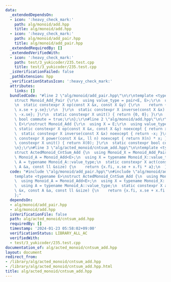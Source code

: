 ```yaml
---
data:
  _extendedDependsOn:
  - icon: ':heavy_check_mark:'
    path: alg/monoid/add.hpp
    title: alg/monoid/add.hpp
  - icon: ':heavy_check_mark:'
    path: alg/monoid/add_pair.hpp
    title: alg/monoid/add_pair.hpp
  _extendedRequiredBy: []
  _extendedVerifiedWith:
  - icon: ':heavy_check_mark:'
    path: test/3_yukicoder/235.test.cpp
    title: test/3_yukicoder/235.test.cpp
  _isVerificationFailed: false
  _pathExtension: hpp
  _verificationStatusIcon: ':heavy_check_mark:'
  attributes:
    links: []
  bundledCode: "#line 2 \"alg/monoid/add_pair.hpp\"\n\r\ntemplate <typename E>\r\n\
    struct Monoid_Add_Pair {\r\n  using value_type = pair<E, E>;\r\n  using X = value_type;\r\
    \n  static constexpr X op(const X &x, const X &y) {\r\n    return {x.fi + y.fi,\
    \ x.se + y.se};\r\n  }\r\n  static constexpr X inverse(const X &x) { return {-x.fi,\
    \ -x.se}; }\r\n  static constexpr X unit() { return {0, 0}; }\r\n  static constexpr\
    \ bool commute = true;\r\n};\r\n#line 2 \"alg/monoid/add.hpp\"\n\r\ntemplate <typename\
    \ E>\r\nstruct Monoid_Add {\r\n  using X = E;\r\n  using value_type = X;\r\n \
    \ static constexpr X op(const X &x, const X &y) noexcept { return x + y; }\r\n\
    \  static constexpr X inverse(const X &x) noexcept { return -x; }\r\n  static\
    \ constexpr X power(const X &x, ll n) noexcept { return X(n) * x; }\r\n  static\
    \ constexpr X unit() { return X(0); }\r\n  static constexpr bool commute = true;\r\
    \n};\r\n#line 3 \"alg/acted_monoid/cntsum_add.hpp\"\n\ntemplate <typename E>\n\
    struct ActedMonoid_CntSum_Add {\n  using Monoid_X = Monoid_Add_Pair<E>;\n  using\
    \ Monoid_A = Monoid_Add<E>;\n  using X = typename Monoid_X::value_type;\n  using\
    \ A = typename Monoid_A::value_type;\n  static constexpr X act(const X &x, const\
    \ A &a, const ll &size) {\n    return {x.fi, x.se + x.fi * a};\n  }\n};\n"
  code: "#include \"alg/monoid/add_pair.hpp\"\n#include \"alg/monoid/add.hpp\"\n\n\
    template <typename E>\nstruct ActedMonoid_CntSum_Add {\n  using Monoid_X = Monoid_Add_Pair<E>;\n\
    \  using Monoid_A = Monoid_Add<E>;\n  using X = typename Monoid_X::value_type;\n\
    \  using A = typename Monoid_A::value_type;\n  static constexpr X act(const X\
    \ &x, const A &a, const ll &size) {\n    return {x.fi, x.se + x.fi * a};\n  }\n\
    };"
  dependsOn:
  - alg/monoid/add_pair.hpp
  - alg/monoid/add.hpp
  isVerificationFile: false
  path: alg/acted_monoid/cntsum_add.hpp
  requiredBy: []
  timestamp: '2024-01-23 05:58:02+09:00'
  verificationStatus: LIBRARY_ALL_AC
  verifiedWith:
  - test/3_yukicoder/235.test.cpp
documentation_of: alg/acted_monoid/cntsum_add.hpp
layout: document
redirect_from:
- /library/alg/acted_monoid/cntsum_add.hpp
- /library/alg/acted_monoid/cntsum_add.hpp.html
title: alg/acted_monoid/cntsum_add.hpp
---
```

